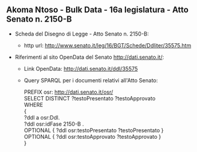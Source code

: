 ## Akoma Ntoso - Bulk Data - 16a legislatura - Atto Senato n. 2150-B ##

* Scheda del Disegno di Legge - Atto Senato n. 2150-B:
	* http url: http://www.senato.it/leg/16/BGT/Schede/Ddliter/35575.htm

* Riferimenti al sito OpenData del Senato http://dati.senato.it/:
	* Link OpenData: http://dati.senato.it/ddl/35575
	* Query SPARQL per i documenti relativi all'Atto Senato:

        PREFIX osr: <http://dati.senato.it/osr/>  
		SELECT DISTINCT ?testoPresentato ?testoApprovato  
		WHERE  
		{  
		    ?ddl a osr:Ddl.  
		    ?ddl osr:idFase 2150-B .  
		    OPTIONAL { ?ddl osr:testoPresentato ?testoPresentato }  
		    OPTIONAL { ?ddl osr:testoApprovato ?testoApprovato }  
		}
		